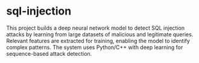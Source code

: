 # sql-injection
This project builds a deep neural network model to detect SQL injection attacks by learning from large datasets of malicious and legitimate queries. Relevant features are extracted for training, enabling the model to identify complex patterns. The system uses Python/C++ with deep learning for sequence-based attack detection.

